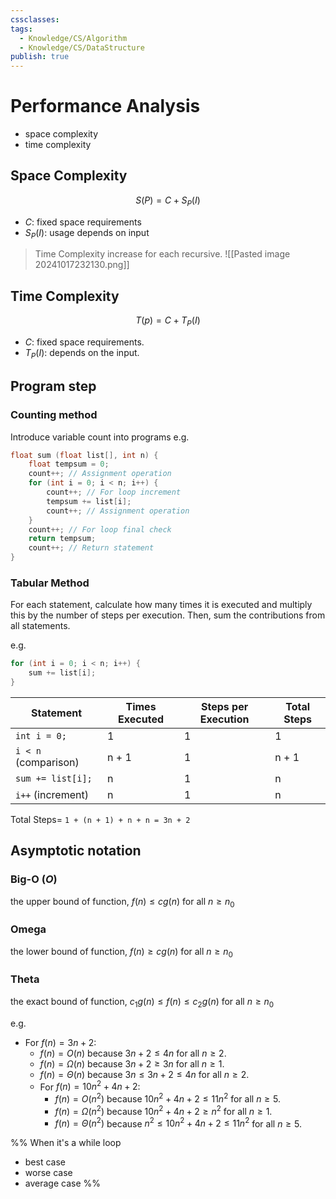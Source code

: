 ```yaml
---
cssclasses: 
tags:
  - Knowledge/CS/Algorithm
  - Knowledge/CS/DataStructure
publish: true
---
```

# Performance Analysis

- space complexity 
- time complexity

## Space Complexity
$$ S(P) = C + S_P(I) $$
- $C$: fixed space requirements
- $S_P(I)$: usage depends on input 

> Time Complexity increase for each recursive.
> ![[Pasted image 20241017232130.png]]

## Time Complexity
$$
T(p) = C + T_P(I)
$$
- $C$: fixed space requirements.
- $T_P(I)$: depends on the input.

## Program step

### Counting method

Introduce variable count into programs
e.g.
```c
float sum (float list[], int n) {
    float tempsum = 0;
    count++; // Assignment operation
    for (int i = 0; i < n; i++) {
        count++; // For loop increment
        tempsum += list[i];
        count++; // Assignment operation
    }
    count++; // For loop final check
    return tempsum;
    count++; // Return statement
}
```
### Tabular Method

For each statement, calculate how many times it is executed and multiply this by the number of steps per execution. Then, sum the contributions from all statements.

e.g.
  ```c
  for (int i = 0; i < n; i++) {
      sum += list[i];
  }
  ```

| Statement            | Times Executed | Steps per Execution | Total Steps |
| -------------------- | -------------- | ------------------- | ----------- |
| `int i = 0;`         | 1              | 1                   | 1           |
| `i < n` (comparison) | n + 1          | 1                   | n + 1       |
| `sum += list[i];`    | n              | 1                   | n           |
| `i++` (increment)    | n              | 1                   | n           |
Total Steps= `1 + (n + 1) + n + n = 3n + 2`


## Asymptotic notation

### Big-O ($O$)
the upper bound of function, $f(n) \leq cg(n)$ for all $n \geq n_0$
### Omega
the lower bound of function, $f(n) \geq cg(n)$ for all $n \geq n_0$

### Theta
the exact bound of function, $c_1g(n) \leq f(n) \leq c_2g(n)$ for all $n \geq n_0$


e.g.
- For $f(n) = 3n + 2$:
	- $f(n) = O(n)$ because $3n + 2 \leq 4n$ for all $n \geq 2$.
	- $f(n) = \Omega(n)$ because $3n + 2 \geq 3n$ for all $n \geq 1$.
	- $f(n) = \Theta(n)$ because $3n \leq 3n + 2 \leq 4n$ for all $n \geq 2$.
  - For $f(n) = 10n^2 + 4n + 2$:
    - $f(n) = O(n^2)$ because $10n^2 + 4n + 2 \leq 11n^2$ for all $n \geq 5$.
    - $f(n) = \Omega(n^2)$ because $10n^2 + 4n + 2 \geq n^2$ for all $n \geq 1$.
    - $f(n) = \Theta(n^2)$ because $n^2 \leq 10n^2 + 4n + 2 \leq 11n^2$ for all $n \geq 5$.


%% When it's a while loop
- best case
- worse case
- average case
 %%

